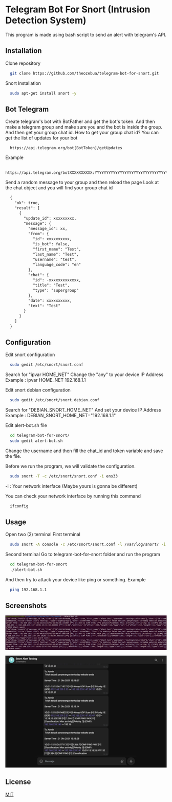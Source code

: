 # Telegram Bot For Snort (Intrusion Detection System)

This program is made using bash script to send an alert with telegram's API.


## Installation

Clone repository
```bash
  git clone https://github.com/theozebua/telegram-bot-for-snort.git
```

Snort Installation
```bash
  sudo apt-get install snort -y
```


## Bot Telegram

Create telegram's bot with BotFather and get the bot's token.
And then make a telegram group and make sure you and the bot is inside the group.
And then get your group chat id.
How to get your group chat id?
You can get the list of updates for your bot
```
  https://api.telegram.org/bot[BotToken]/getUpdates
```
Example
```
  https://api.telegram.org/botXXXXXXXXXX:YYYYYYYYYYYYYYYYYYYYYYYYYYYYYYYYYYY/getUpdates
```
Send a random message to your group and then reload the page
Look at the chat object and you will find your group chat id
```
  {
    "ok": true,
    "result": [
      {
        "update_id": xxxxxxxxx,
        "message": {
          "message_id": xx,
          "from": {
            "id": xxxxxxxxxx,
            "is_bot": false,
            "first_name": "Test",
            "last_name": "Test",
            "username": "test",
            "language_code": "en"
          },
          "chat": {
            "id": -xxxxxxxxxxxxx,
            "title": "Test",
            "type": "supergroup"
          },
          "date": xxxxxxxxxx,
          "text": "Test"
        }
      }
    ]
  }
```


## Configuration

Edit snort configuration
```bash
  sudo gedit /etc/snort/snort.conf
```
Search for "ipvar HOME_NET"
Change the "any" to your device IP Address
Example : ipvar HOME_NET 192.168.1.1

Edit snort debian configuration
```bash
  sudo gedit /etc/snort/snort.debian.conf
```
Search for "DEBIAN_SNORT_HOME_NET"
And set your device IP Address
Example : DEBIAN_SNORT_HOME_NET="192.168.1.1"

Edit alert-bot.sh file
```bash
  cd telegram-bot-for-snort/
  sudo gedit alert-bot.sh
```
Change the username and then fill the chat_id and token variable and save the file.

Before we run the program, we will validate the configuration.
```bash
  sudo snort -T -c /etc/snort/snort.conf -i ens33
```
-i : Your network interface (Maybe yours is gonna be different)

You can check your network interface by running this command
```bash
  ifconfig
```


## Usage

Open two (2) terminal
First terminal
```bash
  sudo snort -A console -c /etc/snort/snort.conf -l /var/log/snort/ -i ens33 -d > /home/[username]/logs.txt
```

Second terminal
Go to telegram-bot-for-snort folder and run the program
```bash
  cd telegram-bot-for-snort
  ./alert-bot.sh
```

And then try to attack your device like ping or something.
Example
```bash
  ping 192.168.1.1
```


## Screenshots

![Alert](https://github.com/theozebua/telegram-bot-for-snort/blob/main/alert.png)

![Alert Telegram](https://github.com/theozebua/telegram-bot-for-snort/blob/main/alert-telegram.png)

## License

[MIT](https://github.com/theozebua/telegram-bot-for-snort/blob/main/LICENSE.md)
